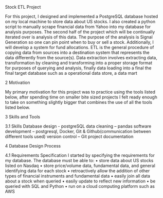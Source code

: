 Stock ETL Project

For this project, I designed and implemented a PostgreSQL database hosted on my local machine to store data about US stocks. I also created a python script to manually scrape financial data from Yahoo into my database for analysis purposes. 
The second half of the project which will be continually iterated over is analysis of this data. The purpose of the analysis is Signal Generation so one can pin point when to buy or sell a stock. Additionally, I will develop a system for fund allocations. 
ETL is the general procedure of copying data from sources into a destination system that represents the data differently from the source(s). Data extraction involves extracting data, transformation by cleaning and transforming into a proper storage format for purposes of querying and analysis, finally data loading into a final the final target database such as a operational data store, a data mart

2 Motivation

My primary motivation for this project was to practice using the tools listed below, after spending time on smaller bite sized projects I felt ready enough to take on something slightly bigger that combines the use of all the tools listed below.

3 Skills and Tools

3.1 Skills
Database design - postgreSQL
data cleaning – pandas 
software development – postgresql, Docker, Git & Github(communication between different tools used)
version control – Git
project documentation 

4  Database Design Process

4.1  Requirements Specification
I started by specifying the requirements for my database.
The database must be able to:
•	store data about US stocks listed on Nasdaq
•	store price/volume data, fundamental data, and general identifying data for each stock
•	retroactively allow the addition of other types of financial instruments and fundamental data
•	easily join all data about a stock when queried
•	easily update to reflect new information
•	be queried with SQL and Python
•	run on a cloud computing platform such as AWS

